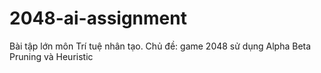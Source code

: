 # 2048-ai-assignment
Bài tập lớn môn Trí tuệ nhân tạo. Chủ đề: game 2048 sử dụng Alpha Beta Pruning và Heuristic
